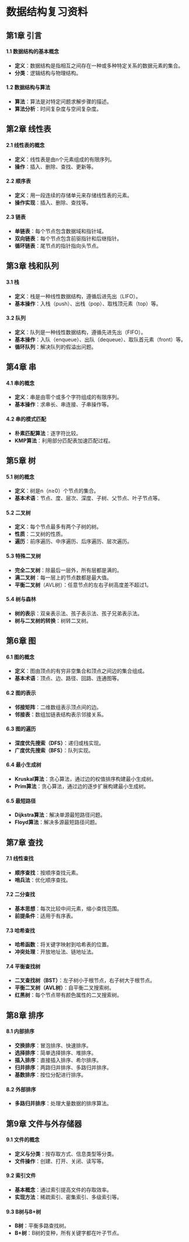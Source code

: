 # 数据结构复习资料
## 第1章 引言

#### 1.1 数据结构的基本概念
- **定义**：数据结构是指相互之间存在一种或多种特定关系的数据元素的集合。
- **分类**：逻辑结构与物理结构。

#### 1.2 数据结构与算法
- **算法**：算法是对特定问题求解步骤的描述。
- **算法分析**：时间复杂度与空间复杂度。

## 第2章 线性表

#### 2.1 线性表的概念
- **定义**：线性表是由n个元素组成的有限序列。
- **操作**：插入、删除、查找、更新等。

#### 2.2 顺序表
- **定义**：用一段连续的存储单元来存储线性表的元素。
- **操作实现**：插入、删除、查找等。

#### 2.3 链表
- **单链表**：每个节点包含数据域和指针域。
- **双向链表**：每个节点包含前驱指针和后继指针。
- **循环链表**：尾节点的指针指向头节点。

## 第3章 栈和队列

#### 3.1 栈
- **定义**：栈是一种线性数据结构，遵循后进先出（LIFO）。
- **基本操作**：入栈（push）、出栈（pop）、取栈顶元素（top）等。

#### 3.2 队列
- **定义**：队列是一种线性数据结构，遵循先进先出（FIFO）。
- **基本操作**：入队（enqueue）、出队（dequeue）、取队首元素（front）等。
- **循环队列**：解决队列的假溢出问题。

## 第4章 串

#### 4.1 串的概念
- **定义**：串是由零个或多个字符组成的有限序列。
- **基本操作**：求串长、串连接、子串操作等。

#### 4.2 串的模式匹配
- **朴素匹配算法**：逐字符比较。
- **KMP算法**：利用部分匹配表加速匹配过程。

## 第5章 树

#### 5.1 树的概念
- **定义**：树是n（n≥0）个节点的集合。
- **基本术语**：节点、度、层次、深度、子树、父节点、叶子节点等。

#### 5.2 二叉树
- **定义**：每个节点最多有两个子树的树。
- **性质**：二叉树的性质。
- **遍历**：前序遍历、中序遍历、后序遍历、层次遍历。

#### 5.3 特殊二叉树
- **完全二叉树**：除最后一层外，所有层都是满的。
- **满二叉树**：每一层上的节点数都是最大值。
- **平衡二叉树**（AVL树）：任意节点的左右子树高度差不超过1。

#### 5.4 树与森林
- **树的表示**：双亲表示法、孩子表示法、孩子兄弟表示法。
- **树与二叉树的转换**：树转二叉树。

## 第6章 图

#### 6.1 图的概念
- **定义**：图由顶点的有穷非空集合和顶点之间边的集合组成。
- **基本术语**：顶点、边、路径、回路、连通图等。

#### 6.2 图的表示
- **邻接矩阵**：二维数组表示顶点间的边。
- **邻接表**：数组加链表结构表示邻接关系。

#### 6.3 图的遍历
- **深度优先搜索（DFS）**：递归或栈实现。
- **广度优先搜索（BFS）**：队列实现。

#### 6.4 最小生成树
- **Kruskal算法**：贪心算法，通过边的权值排序构建最小生成树。
- **Prim算法**：贪心算法，通过边的逐步扩展构建最小生成树。

#### 6.5 最短路径
- **Dijkstra算法**：解决单源最短路径问题。
- **Floyd算法**：解决多源最短路径问题。

## 第7章 查找

#### 7.1 线性查找
- **顺序查找**：按顺序查找元素。
- **哨兵法**：优化顺序查找。

#### 7.2 二分查找
- **基本思想**：每次比较中间元素，缩小查找范围。
- **前提条件**：适用于有序表。

#### 7.3 哈希查找
- **哈希函数**：将关键字映射到哈希表的位置。
- **冲突处理**：开放地址法、链地址法。

#### 7.4 平衡查找树
- **二叉查找树（BST）**：左子树小于根节点，右子树大于根节点。
- **平衡二叉树（AVL树）**：自平衡二叉搜索树。
- **红黑树**：每个节点带有颜色属性的二叉搜索树。

## 第8章 排序

#### 8.1 内部排序
- **交换排序**：冒泡排序、快速排序。
- **选择排序**：简单选择排序、堆排序。
- **插入排序**：直接插入排序、希尔排序。
- **归并排序**：两路归并排序、多路归并排序。
- **基数排序**：按位分配进行排序。

#### 8.2 外部排序
- **多路归并排序**：处理大量数据的排序算法。

## 第9章 文件与外存储器

#### 9.1 文件的概念
- **定义与分类**：按存取方式、信息类型等分类。
- **文件操作**：创建、打开、关闭、读写等。

#### 9.2 索引文件
- **基本概念**：通过索引提高文件的存取效率。
- **实现方法**：稀疏索引、密集索引、多级索引等。

#### 9.3 B树与B+树
- **B树**：平衡多路查找树。
- **B+树**：B树的变种，所有关键字都在叶子节点。